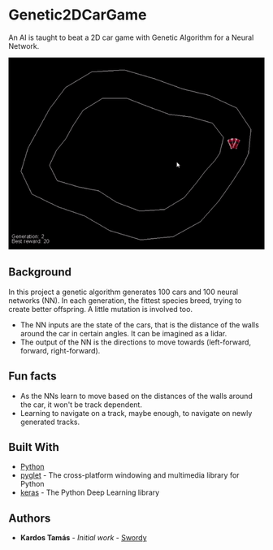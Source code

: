 # Genetic2DCarGame
An AI is taught to beat a 2D car game with Genetic Algorithm for a Neural Network.

![](imgs/showcase.gif)

## Background
In this project a genetic algorithm generates 100 cars and 100 neural networks (NN). In each generation, the fittest species breed, trying to create better offspring. A little mutation is involved too.
* The NN inputs are the state of the cars, that is the distance of the walls around the car in certain angles. It can be imagined as a lidar.
* The output of the NN is the directions to move towards (left-forward, forward, right-forward).

## Fun facts
* As the NNs learn to move based on the distances of the walls around the car, it won't be track dependent.
* Learning to navigate on a track, maybe enough, to navigate on newly generated tracks.

## Built With
* [Python](https://www.python.org/)
* [pyglet](http://pyglet.org/) - The cross-platform windowing and multimedia library for Python
* [keras](https://keras.io/) - The Python Deep Learning library

## Authors

* **Kardos Tamás** - *Initial work* - [Swordy](https://github.com/swordey)
